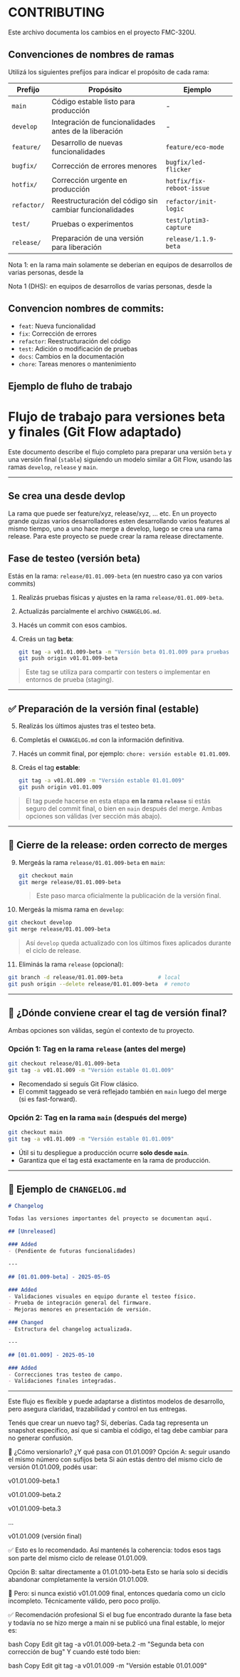 # CONTRIBUTING

Este archivo documenta los cambios en el proyecto FMC-320U.


## Convenciones de nombres de ramas

Utilizá los siguientes prefijos para indicar el propósito de cada rama:

| Prefijo       | Propósito                                             | Ejemplo                        |
|---------------|-------------------------------------------------------|--------------------------------|
| `main`        | Código estable listo para producción                  | -                              |
| `develop`     | Integración de funcionalidades antes de la liberación | -                              |
| `feature/`    | Desarrollo de nuevas funcionalidades                  | `feature/eco-mode`             |
| `bugfix/`     | Corrección de errores menores                         | `bugfix/led-flicker`           |
| `hotfix/`     | Corrección urgente en producción                      | `hotfix/fix-reboot-issue`      |
| `refactor/`   | Reestructuración del código sin cambiar funcionalidades | `refactor/init-logic`        |
| `test/`       | Pruebas o experimentos                                | `test/lptim3-capture`          |
| `release/`    | Preparación de una versión para liberación            | `release/1.1.9-beta`           |

Nota 1: en la rama main solamente se deberian en equipos de desarrollos de varias personas, desde la 

Nota 1 (DHS): en equipos de desarrollos de varias personas, desde la 

## Convencion nombres de commits:
- `feat`: Nueva funcionalidad
- `fix`: Corrección de errores
- `refactor`: Reestructuración del código
- `test`: Adición o modificación de pruebas
- `docs`: Cambios en la documentación
- `chore`: Tareas menores o mantenimiento

## Ejemplo de fluho de trabajo

# Flujo de trabajo para versiones beta y finales (Git Flow adaptado)

Este documento describe el flujo completo para preparar una versión `beta` y una versión final (`stable`) siguiendo un modelo similar a Git Flow, usando las ramas `develop`, `release` y `main`.

---

## Se crea una desde devlop

La rama que puede ser feature/xyz, release/xyz, ... etc.
En un proyecto grande quizas varios desarrolladores esten desarrollando varios features al mismo tiempo, uno a uno hace merge a develop, luego se crea una rama release.
Para este proyecto se puede crear la rama release directamente.

## Fase de testeo (versión beta)

Estás en la rama: `release/01.01.009-beta` (en nuestro caso ya con varios commits)

1. Realizás pruebas físicas y ajustes en la rama `release/01.01.009-beta`.
2. Actualizás parcialmente el archivo `CHANGELOG.md`.
3. Hacés un commit con esos cambios.
4. Creás un tag **beta**:

   ```bash
   git tag -a v01.01.009-beta -m "Versión beta 01.01.009 para pruebas físicas"
   git push origin v01.01.009-beta
   ```

> Este tag se utiliza para compartir con testers o implementar en entornos de prueba (staging).

---

## ✅ Preparación de la versión final (estable)

5. Realizás los últimos ajustes tras el testeo beta.
6. Completás el `CHANGELOG.md` con la información definitiva.
7. Hacés un commit final, por ejemplo: `chore: versión estable 01.01.009`.
8. Creás el tag **estable**:

   ```bash
   git tag -a v01.01.009 -m "Versión estable 01.01.009"
   git push origin v01.01.009
   ```

> El tag puede hacerse en esta etapa **en la rama `release`** si estás seguro del commit final, o bien en `main` después del merge. Ambas opciones son válidas (ver sección más abajo).

---

## 🔀 Cierre de la release: orden correcto de merges

9. Mergeás la rama `release/01.01.009-beta` en `main`:

   ```bash
   git checkout main
   git merge release/01.01.009-beta
   ```

   > Este paso marca oficialmente la publicación de la versión final.

10. Mergeás la misma rama en `develop`:

   ```bash
   git checkout develop
   git merge release/01.01.009-beta
   ```

   > Así `develop` queda actualizado con los últimos fixes aplicados durante el ciclo de release.

11. Eliminás la rama `release` (opcional):

   ```bash
   git branch -d release/01.01.009-beta           # local
   git push origin --delete release/01.01.009-beta  # remoto
   ```

---

## 📌 ¿Dónde conviene crear el tag de versión final?

Ambas opciones son válidas, según el contexto de tu proyecto.

### Opción 1: **Tag en la rama `release` (antes del merge)**

```bash
git checkout release/01.01.009-beta
git tag -a v01.01.009 -m "Versión estable 01.01.009"
```

- Recomendado si seguís Git Flow clásico.
- El commit taggeado se verá reflejado también en `main` luego del merge (si es fast-forward).

### Opción 2: **Tag en la rama `main` (después del merge)**

```bash
git checkout main
git tag -a v01.01.009 -m "Versión estable 01.01.009"
```

- Útil si tu despliegue a producción ocurre **solo desde `main`**.
- Garantiza que el tag está exactamente en la rama de producción.

---

## 📘 Ejemplo de `CHANGELOG.md`

```markdown
# Changelog

Todas las versiones importantes del proyecto se documentan aquí.

## [Unreleased]

### Added
- (Pendiente de futuras funcionalidades)

---

## [01.01.009-beta] - 2025-05-05

### Added
- Validaciones visuales en equipo durante el testeo físico.
- Prueba de integración general del firmware.
- Mejoras menores en presentación de versión.

### Changed
- Estructura del changelog actualizada.

---

## [01.01.009] - 2025-05-10

### Added
- Correcciones tras testeo de campo.
- Validaciones finales integradas.
```

---

Este flujo es flexible y puede adaptarse a distintos modelos de desarrollo, pero asegura claridad, trazabilidad y control en tus entregas.


Tenés que crear un nuevo tag?
Sí, deberías.
Cada tag representa un snapshot específico, así que si cambia el código, el tag debe cambiar para no generar confusión.

🤔 ¿Cómo versionarlo? ¿Y qué pasa con 01.01.009?
Opción A: seguir usando el mismo número con sufijos beta
Si aún estás dentro del mismo ciclo de versión 01.01.009, podés usar:

v01.01.009-beta.1

v01.01.009-beta.2

v01.01.009-beta.3

...

v01.01.009 (versión final)

✅ Esto es lo recomendado. Así mantenés la coherencia: todos esos tags son parte del mismo ciclo de release 01.01.009.

Opción B: saltar directamente a 01.01.010-beta
Esto se haría solo si decidís abandonar completamente la versión 01.01.009.

🔴 Pero: si nunca existió v01.01.009 final, entonces quedaría como un ciclo incompleto. Técnicamente válido, pero poco prolijo.

✅ Recomendación profesional
Si el bug fue encontrado durante la fase beta y todavía no se hizo merge a main ni se publicó una final estable, lo mejor es:

bash
Copy
Edit
git tag -a v01.01.009-beta.2 -m "Segunda beta con corrección de bug"
Y cuando esté todo bien:

bash
Copy
Edit
git tag -a v01.01.009 -m "Versión estable 01.01.009"
